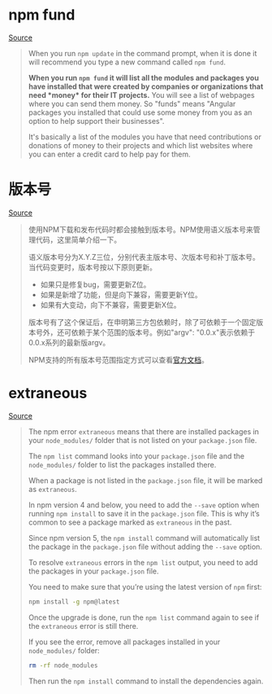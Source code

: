 # npm fund

[Source](https://stackoverflow.com/questions/58972251/what-does-x-packages-are-looking-for-funding-mean-when-running-npm-install)

> When you run `npm update` in the command prompt, when it is done it will recommend you type a new command called `npm fund`.
>
> **When you run `npm fund` it will list all the modules and packages you have installed that were created by companies or organizations that need \*money\* for their IT projects.** You will see a list of webpages where you can send them money. So "funds" means "Angular packages you installed that could use some money from you as an option to help support their businesses".
>
> It's basically a list of the modules you have that need contributions or donations of money to their projects and which list websites where you can enter a credit card to help pay for them.

# 版本号

[Source](https://www.runoob.com/nodejs/nodejs-npm.html#:~:text=npm%20%E6%9D%A5%E5%AE%89%E8%A3%85%E3%80%82-,%E7%89%88%E6%9C%AC%E5%8F%B7,%E7%89%88%E6%9C%AC%E5%8F%B7%E8%8C%83%E5%9B%B4%E6%8C%87%E5%AE%9A%E6%96%B9%E5%BC%8F%E5%8F%AF%E4%BB%A5%E6%9F%A5%E7%9C%8B%E5%AE%98%E6%96%B9%E6%96%87%E6%A1%A3%E3%80%82,-NPM%20%E5%B8%B8%E7%94%A8%E5%91%BD%E4%BB%A4)

> 使用NPM下载和发布代码时都会接触到版本号。NPM使用语义版本号来管理代码，这里简单介绍一下。
>
> 语义版本号分为X.Y.Z三位，分别代表主版本号、次版本号和补丁版本号。当代码变更时，版本号按以下原则更新。
>
> - 如果只是修复bug，需要更新Z位。
>- 如果是新增了功能，但是向下兼容，需要更新Y位。
> - 如果有大变动，向下不兼容，需要更新X位。
> 
> 版本号有了这个保证后，在申明第三方包依赖时，除了可依赖于一个固定版本号外，还可依赖于某个范围的版本号。例如"argv": "0.0.x"表示依赖于0.0.x系列的最新版argv。
>
> NPM支持的所有版本号范围指定方式可以查看[官方文档](https://npmjs.org/doc/files/package.json.html#dependencies)。

# extraneous

[Source](https://sebhastian.com/npm-err-extraneous/)

> The npm error `extraneous` means that there are installed packages in your `node_modules/` folder that is not listed on your `package.json` file.
>
> The `npm list` command looks into your `package.json` file and the `node_modules/` folder to list the packages installed there.
>
> When a package is not listed in the `package.json` file, it will be marked as `extraneous`.
>
> In npm version 4 and below, you need to add the `--save` option when running `npm install` to save it in the `package.json` file. This is why it’s common to see a package marked as `extraneous` in the past.
>
> Since npm version 5, the `npm install` command will automatically list the package in the `package.json` file without adding the `--save` option.
>
> To resolve `extraneous` errors in the `npm list` output, you need to add the packages in your `package.json` file.
>
> You need to make sure that you’re using the latest version of `npm` first:
>
> ```sh
> npm install -g npm@latest
> ```
>
> Once the upgrade is done, run the `npm list` command again to see if the `extraneous` error is still there.
>
> If you see the error, remove all packages installed in your `node_modules/` folder:
>
> ```sh
> rm -rf node_modules
> ```
>
> Then run the `npm install` command to install the dependencies again.